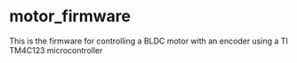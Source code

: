 # motor_firmware

This is the firmware for controlling a BLDC motor with an encoder using a TI TM4C123 microcontroller
